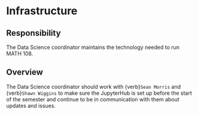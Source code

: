# Infrastructure

## Responsibility
The Data Science coordinator maintains the technology needed to run MATH 108.

## Overview
The Data Science coordinator should work with {verb}`Sean Morris` and {verb}`Shawn Wiggins` to make sure the JupyterHub is set up before the start of the semester and continue to be in communication with them about updates and issues.